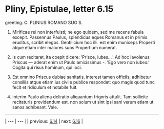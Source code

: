 # Pliny, Epistulae, letter 6.15

greeting. C. PLINIUS ROMANO SUO S.



1. Mirificae rei non interfuisti; ne ego quidem, sed me recens fabula excepit. Passennus Paulus, splendidus eques Romanus et in primis eruditus, scribit elegos. Gentilicium hoc illi: est enim municeps Properti atque etiam inter maiores suos Propertium numerat.



2. Is cum recitaret, ita coepit dicere: 'Prisce, iubes...'. Ad hoc Iavolenus Priscus — aderat enim ut Paulo amicissimus -: 'Ego vero non iubeo.' Cogita qui risus hominum, qui ioci.



3. Est omnino Priscus dubiae sanitatis, interest tamen officiis, adhibetur consiliis atque etiam ius civile publice respondet: quo magis quod tunc fecit et ridiculum et notabile fuit.



4. Interim Paulo aliena deliratio aliquantum frigoris attulit. Tam sollicite recitaturis providendum est, non solum ut sint ipsi sani verum etiam ut sanos adhibeant. Vale.



---

| --- | --- |
| previous: [6.14](../6.14/) | next: [6.16](../6.16/) |
